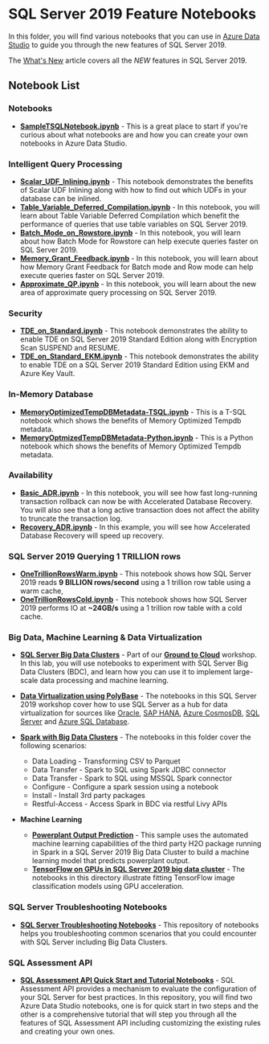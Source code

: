 # SQL Server 2019 Feature Notebooks
In this folder, you will find various notebooks that you can use in [Azure Data Studio](https://docs.microsoft.com/sql/azure-data-studio/what-is) to guide you through the new features of SQL Server 2019.

The [What's New](https://docs.microsoft.com/sql/sql-server/what-s-new-in-sql-server-ver15) article covers all the *NEW* features in SQL Server 2019.

## Notebook List
### Notebooks
* **[SampleTSQLNotebook.ipynb](https://github.com/microsoft/azuredatastudio/blob/master/samples/notebookSamples/SampleTSQLNotebook.ipynb)** - This is a great place to start if you're curious about what notebooks are and how you can create your own notebooks in Azure Data Studio.

### Intelligent Query Processing
*  **[Scalar_UDF_Inlining.ipynb](https://github.com/microsoft/sql-server-samples/blob/master/samples/features/intelligent-query-processing/notebooks/Scalar_UDF_Inlining.ipynb)** - This notebook demonstrates the benefits of Scalar UDF Inlining along with how to find out which UDFs in your database can be inlined.
* **[Table_Variable_Deferred_Compilation.ipynb](https://github.com/microsoft/sql-server-samples/blob/master/samples/features/intelligent-query-processing/notebooks/Table_Variable_Deferred_Compilation.ipynb)** - In this notebook, you will learn about Table Variable Deferred Compilation which benefit the performance of queries that use table variables on SQL Server 2019.
* **[Batch_Mode_on_Rowstore.ipynb](https://github.com/microsoft/sql-server-samples/blob/master/samples/features/intelligent-query-processing/notebooks/Batch_Mode_on_Rowstore.ipynb)** - In this notebook, you will learn about how Batch Mode for Rowstore can help execute queries faster on SQL Server 2019.
* **[Memory_Grant_Feedback.ipynb](https://github.com/microsoft/sql-server-samples/blob/master/samples/features/intelligent-query-processing/notebooks/Memory_Grant_Feedback.ipynb)** - In this notebook, you will learn about how Memory Grant Feedback for Batch mode and Row mode can help execute queries faster on SQL Server 2019.
* **[Approximate_QP.ipynb](https://github.com/microsoft/sql-server-samples/blob/master/samples/features/intelligent-query-processing/notebooks/Approximate_QP.ipynb)** - In this notebook, you will learn about the new area of approximate query processing on SQL Server 2019.

### Security 
* **[TDE_on_Standard.ipynb](https://github.com/microsoft/sql-server-samples/blob/master/samples/features/security/tde-sql2019-standard/TDE_on_Standard.ipynb)** - This notebook demonstrates the ability to enable TDE on SQL Server 2019 Standard Edition along with Encryption Scan SUSPEND and RESUME.
* **[TDE_on_Standard_EKM.ipynb](https://github.com/microsoft/sql-server-samples/blob/master/samples/features/security/tde-sql2019-standard/TDE_on_Standard_EKM.ipynb)** - This notebook demonstrates the ability to enable TDE on a SQL Server 2019 Standard Edition using EKM and Azure Key Vault.

### In-Memory Database
* **[MemoryOptimizedTempDBMetadata-TSQL.ipynb](https://github.com/microsoft/sql-server-samples/blob/master/samples/features/in-memory-database/memory-optimized-tempdb-metadata/MemoryOptimizedTempDBMetadata-TSQL.ipynb)** - This is a T-SQL notebook which shows the benefits of Memory Optimized Tempdb metadata.
* **[MemoryOptmizedTempDBMetadata-Python.ipynb](https://github.com/microsoft/sql-server-samples/blob/master/samples/features/in-memory-database/memory-optimized-tempdb-metadata/MemoryOptmizedTempDBMetadata-Python.ipynb)** - This is a Python notebook which shows the benefits of Memory Optimized Tempdb metadata.

### Availability
* **[Basic_ADR.ipynb](https://github.com/microsoft/sql-server-samples/blob/master/samples/features/accelerated-database-recovery/basic_adr.ipynb)** - In this notebook, you will see how fast long-running transaction rollback can now be with Accelerated Database Recovery. You will also see that a long active transaction does not affect the ability to truncate the transaction log.
* **[Recovery_ADR.ipynb](https://github.com/microsoft/sql-server-samples/blob/master/samples/features/accelerated-database-recovery/recovery_adr.ipynb)** - In this example, you will see how Accelerated Database Recovery will speed up recovery.

### SQL Server 2019 Querying 1 TRILLION rows
* **[OneTrillionRowsWarm.ipynb](https://github.com/microsoft/sql-server-samples/blob/master/samples/features/sql2019notebooks/OneTrillionRowsWarm.ipynb)** - This notebook shows how SQL Server 2019 reads **9 BILLION rows/second** using a 1 trillion row table using a warm cache,
* **[OneTrillionRowsCold.ipynb](https://github.com/microsoft/sql-server-samples/blob/master/samples/features/sql2019notebooks/OneTrillionRowsCold.ipynb)** - This notebook shows how SQL Server 2019 performs IO at **~24GB/s** using a 1 trillion row table with a cold cache.

### Big Data, Machine Learning & Data Virtualization
* **[SQL Server Big Data Clusters](https://github.com/microsoft/sqlworkshops/tree/master/sqlserver2019bigdataclusters/SQL2019BDC/notebooks)** - Part of our **[Ground to Cloud](https://aka.ms/sqlworkshops)** workshop. In this lab, you will use notebooks to experiment with SQL Server Big Data Clusters (BDC), and learn how you can use it to implement large-scale data processing and machine learning.
* **[Data Virtualization using PolyBase](https://github.com/microsoft/sqlworkshops/tree/master/sql2019workshop/sql2019wks/08_DataVirtualization/sqldatahub)** - The notebooks in this SQL Server 2019 workshop cover how to use SQL Server as a hub for data virtualization for sources like [Oracle](https://github.com/microsoft/sqlworkshops/tree/master/sql2019lab/04_DataVirtualization/sqldatahub/oracle), [SAP HANA](https://github.com/microsoft/sqlworkshops/tree/master/sql2019lab/04_DataVirtualization/sqldatahub/saphana), [Azure CosmosDB](https://github.com/microsoft/sqlworkshops/tree/master/sql2019lab/04_DataVirtualization/sqldatahub/cosmosdb), [SQL Server](https://github.com/microsoft/sqlworkshops/tree/master/sql2019lab/04_DataVirtualization/sqldatahub/sql2008r2) and [Azure SQL Database](https://github.com/microsoft/sqlworkshops/tree/master/sql2019lab/04_DataVirtualization/sqldatahub/azuredb).

* **[Spark with Big Data Clusters](https://github.com/microsoft/sql-server-samples/tree/master/samples/features/sql-big-data-cluster/spark)** - The notebooks in this folder cover the following scenarios:
  * Data Loading - Transforming CSV to Parquet
  * Data Transfer - Spark to SQL using Spark JDBC connector
  * Data Transfer - Spark to SQL using MSSQL Spark connector
  * Configure - Configure a spark session using a notebook
  * Install - Install 3rd party packages
  * Restful-Access - Access Spark in BDC via restful Livy APIs
 
* **Machine Learning**
  * **[Powerplant Output Prediction](https://github.com/microsoft/sql-server-samples/blob/master/samples/features/sql-big-data-cluster/machine-learning/spark/h2o/h2o-automl-powerplant.ipynb)** - This sample uses the automated machine learning capabilities of the third party H2O package running in Spark in a SQL Server 2019 Big Data Cluster to build a machine learning model that predicts powerplant output.
  * **[TensorFlow on GPUs in SQL Server 2019 big data cluster](https://github.com/microsoft/sql-server-samples/tree/master/samples/features/sql-big-data-cluster/machine-learning/spark/tensorflow)** - The notebooks in this directory illustrate fitting TensorFlow image classification models using GPU acceleration.
  
### SQL Server Troubleshooting Notebooks
* **[SQL Server Troubleshooting Notebooks](https://github.com/microsoft/tigertoolbox/tree/master/Troubleshooting-Notebooks)** - This repository of notebooks helps you troubleshooting common scenarios that you could encounter with SQL Server including Big Data Clusters.

### SQL Assessment API
* **[SQL Assessment API Quick Start and Tutorial Notebooks](https://github.com/microsoft/sql-server-samples/tree/master/samples/manage/sql-assessment-api/notebooks)** - SQL Assessment API provides a mechanism to evaluate the configuration of your SQL Server for best practices. In this repository, you will find two Azure Data Studio notebooks, one is for quick start in two steps and the other is a comprehensive tutorial that will step you through all the features of SQL Assessment API including customizing the existing rules and creating your own ones.
 

